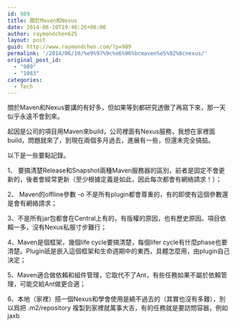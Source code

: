 ```yaml
---
id: 989
title: 關於Maven和Nexus
date: 2014-06-10T19:46:26+00:00
author: raymondchen625
layout: post
guid: http://www.raymondchen.com/?p=989
permalink: '/2014/06/10/%e9%97%9c%e6%96%bcmaven%e5%92%8cnexus/'
original_post_id:
  - "989"
  - "1083"
categories:
  - Tech
---
```

關於Maven和Nexus要講的有好多，但如果等到都研究透徹了再寫下來，那一天似乎永遠不會到來。

起因是公司的項目用Maven來build，公司裡面有Nexus服務，我想在家裡面build，問題就來了，到現在兩個多月過去，進展有一些，但還未完全搞掂。

以下是一些要點記錄。

1、 要搞清楚Release和Snapshot兩種Maven服務器的區別，前者是固定不會更新的，後者會經常更新（至少根據定義是如此，因此每次都會有網絡請求！）；

2、 Maven的offline參數 -o 不是所有plugin都會尊重的，有的即使有這個參數還是會有網絡請求；

3、不是所有jar包都會在Central上有的，有版權的原因，也有歷史原因。項目依賴一多，沒有Nexus私服寸步難行；

4、Maven是個框架，幾個life cycle要搞清楚，每個lifer cycle有什麼phase也要清楚。Plugin祇是嵌入這個框架和生命週期中的東西，具體怎麼用，由plugin自己決定；

5、Maven適合做依賴和組件管理，它取代不了Ant，有些任務如果不屬於依賴管理，可能交給Ant做更合適；

6、本地（家裡）搭一個Nexus和學會使用是繞不過去的（其實也沒有多難），別以爲把 .m2/repository 複製到家裡就萬事大吉，有的任務就是要訪問容器，例如jaxb